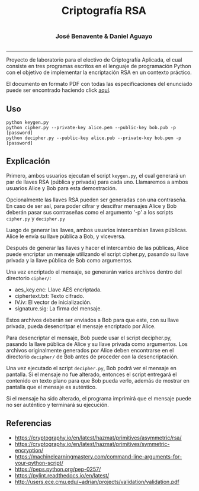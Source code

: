 <div id="user-content-toc" align="center">
  <ul>
    <summary>
      <h1 style="display: inline-block;">Criptografía RSA</h1><br/>
      <h3 style="display: inline-block;">José Benavente & Daniel Aguayo</h3>
    </summary>
  </ul>
</div>

<hr/>

Proyecto de laboratorio para el electivo de Criptografía Aplicada, el cual
consiste en tres programas escritos en el lenguaje de programación Python
con el objetivo de implementar la encriptación RSA en un contexto
práctico.

El documento en formato PDF con todas las especificaciones del enunciado
puede ser encontrado haciendo click [aquí](https://github.com/BGMP/Criptografia-RSA/blob/master/docs/Enunciado.pdf).

Uso
---
```
python keygen.py
python cipher.py --private-key alice.pem --public-key bob.pub -p [password]
python decipher.py --public-key alice.pub --private-key bob.pem -p [password]
```

Explicación
---
Primero, ambos usuarios ejecutan el script `keygen.py`, el cual generará un
par de llaves RSA (pública y privada) para cada uno. Llamaremos a ambos
usuarios Alice y Bob para esta demostración.

Opcionalmente las llaves RSA pueden ser generadas con una contraseña. En caso
de ser así, para poder cifrar y descifrar mensajes Alice y Bob deberán pasar
sus contraseñas como el argumento '-p' a los scripts `cipher.py` y `decipher.py`

Luego de generar las llaves, ambos usuarios intercambian llaves públicas.
Alice le envía su llave pública a Bob, y viceversa.

Después de generar las llaves y hacer el intercambio de las públicas, Alice
puede encriptar un mensaje utilizando el script cipher.py, pasando su
llave privada y la llave pública de Bob como argumentos.

Una vez encriptado el mensaje, se generarán varios archivos dentro del
directorio `cipher/`:
  * aes_key.enc: Llave AES encriptada.
  * ciphertext.txt: Texto cifrado.
  * IV.iv: El vector de inicialización.
  * signature.sig: La firma del mensaje.

Estos archivos deberán ser enviados a Bob para que este, con su llave privada,
pueda desencritpar el mensaje encriptado por Alice.

Para desencriptar el mensaje, Bob puede usar el script decipher.py, pasando la
llave pública de Alice y su llave privada como argumentos. Los archivos
originalmente generados por Alice deben encontrarse en el directorio `decipher/`
de Bob antes de proceder con la desencriptación.

Una vez ejecutado el script `decipher.py`, Bob podrá ver el mensaje en pantalla.
Si el mensaje no fue alterado, entonces el script entregará el contenido en
texto plano para que Bob pueda verlo, además de mostrar en pantalla que el
mensaje es auténtico.

Si el mensaje ha sido alterado, el programa imprimirá que el mensaje puede no
ser auténtico y terminará su ejecución.

Referencias
---
* https://cryptography.io/en/latest/hazmat/primitives/asymmetric/rsa/
* https://cryptography.io/en/latest/hazmat/primitives/symmetric-encryption/
* https://machinelearningmastery.com/command-line-arguments-for-your-python-script/
* https://peps.python.org/pep-0257/
* https://pylint.readthedocs.io/en/latest/
* http://users.ece.cmu.edu/~adrian/projects/validation/validation.pdf
